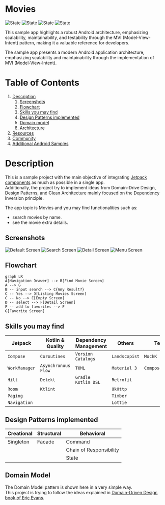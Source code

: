 # Movies

![State](https://img.shields.io/badge/kotlin-v1.9.20-blueviolet)
![State](https://img.shields.io/badge/gradle-v8.1.0-blue)
![State](https://img.shields.io/badge/Detekt-passing-brightgreen)
![State](https://img.shields.io/badge/UnitTest-incomplete-red)

This sample app highlights a robust Android architecture, emphasizing scalability, maintainability, and testability through the MVI (Model-View-Intent) pattern, making it a valuable reference for developers.

The sample app presents a modern Android application architecture, emphasizing scalability and maintainability through the implementation of MVI (Model-View-Intent).

# Table of Contents

1. [Description](#description)
   1. [Screenshots](#screenshots)
   2. [Flowchart](#flowchart)
   3. [Skills you may find](#skills-you-may-find)
   4. [Design Patterns implemented](#design-patterns-implemented)
   5. [Domain model](#domain-model)
   6. [Architecture](#architecture)
2. [Resources](#resources)
3. [Community](#community)
4. [Additional Android Samples](#additional-android-samples)

# Description

This is a sample project with the main objective of integrating [Jetpack components](https://developer.android.com/jetpack) 
as much as possible in a single app.  
Additionally, the project try to implement ideas from Domain-Drive Design, Design Patterns, and 
Clean Architecture mainly focused on the Dependency Inversion principle.  


The app topic is Movies and you may find functionalities such as: 
* search movies by name. 
* see the movie extra details. 


## Screenshots

![Default Screen](screenshots/default.png "Default Screen")
![Search Screen](screenshots/searching.png "Search Screen")
![Detail Screen](screenshots/detail.png "Detail Screen")
![Menu Screen](screenshots/menu.png "Menu Screen")


## Flowchart

```mermaid
graph LR
A[Navigation Drawer] --> B[Find Movie Screen]
A --> G
B -- input search --> C{Any Result?}
C -- Yes --> D[Listing Movies Screen]
C -- No --> E[Empty Screen]
D -- select --> F[Detail Screen]
F -- add to favorites --> F
G[Favorite Screen]
```

## Skills you may find

| Jetpack       | Kotlin & Quality    | Dependency Management | Others        | Testing           |
|---------------|---------------------|-----------------------|---------------|-------------------|
| `Compose`     | `Coroutines`        | `Version Catalogs`    | `Landscapist` | `MockK`           |
| `WorkManager` | `Asynchronous Flow` | `TOML`                | `Material 3`  | `ComposeTestRule` |
| `Hilt`        | `Detekt`            | `Gradle Kotlin DSL`   | `Retrofit`    |                   |
| `Room`        | `Ktlint`            |                       | `OkHttp`      |                   |
| `Paging`      |                     |                       | `Timber`      |                   |
| `Navigation`  |                     |                       | `Lottie`      |                   |

## Design Patterns implemented

| Creational | Structural | Behavioral              |
|------------|------------|-------------------------|
| Singleton  | Facade     | Command                 |
|            |            | Chain of Responsibility |
|            |            | State                   |

## Domain Model
The Domain Model pattern is shown here in a very simple way.   
This project is trying to follow the ideas explained in [Domain-Driven Design book of Eric Evans](https://a.co/d/hnmkp9y).  

